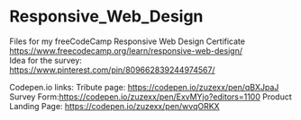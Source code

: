 # Responsive_Web_Design
Files for my freeCodeCamp Responsive Web Design Certificate<br>
https://www.freecodecamp.org/learn/responsive-web-design/<br>
Idea for the survey:<br>
https://www.pinterest.com/pin/809662839244974567/

Codepen.io links:
Tribute page: https://codepen.io/zuzexx/pen/qBXJpaJ
Survey Form:https://codepen.io/zuzexx/pen/ExvMYjo?editors=1100
Product Landing Page: https://codepen.io/zuzexx/pen/wvqORKX

